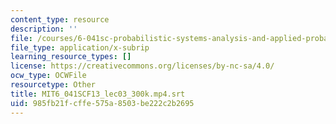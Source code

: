 ```yaml
---
content_type: resource
description: ''
file: /courses/6-041sc-probabilistic-systems-analysis-and-applied-probability-fall-2013/985fb21fcffe575a8503be222c2b2695_MIT6_041SCF13_lec03_300k.mp4.vtt
file_type: application/x-subrip
learning_resource_types: []
license: https://creativecommons.org/licenses/by-nc-sa/4.0/
ocw_type: OCWFile
resourcetype: Other
title: MIT6_041SCF13_lec03_300k.mp4.srt
uid: 985fb21f-cffe-575a-8503-be222c2b2695
---
```

